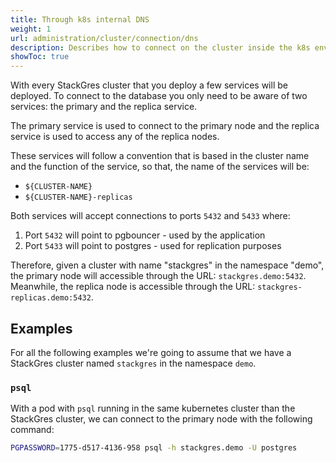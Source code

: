 ```yaml
---
title: Through k8s internal DNS
weight: 1
url: administration/cluster/connection/dns
description: Describes how to connect on the cluster inside the k8s environment.
showToc: true
---
```


With every StackGres cluster that you deploy a few services will be deployed.  To connect to the database you only need to be aware of two services: the primary and the replica service.

The primary service is used to connect to the primary node and the replica service is used to access any of the replica nodes.

These services will follow a convention that is based in the cluster name and the function of the service, so that, the name of the services will be:

 - `${CLUSTER-NAME}`
 - `${CLUSTER-NAME}-replicas`

Both services will accept connections to ports `5432` and `5433` where:

1. Port `5432` will point to pgbouncer - used by the application
1. Port `5433` will point to postgres - used for replication purposes

Therefore, given a cluster with name "stackgres" in the namespace "demo", the primary node will accessible through
 the URL: `stackgres.demo:5432`.  Meanwhile, the replica node is accessible through the URL: `stackgres-replicas.demo:5432`.

## Examples

For all the following examples we're going to assume that we have a StackGres cluster named `stackgres` in the namespace `demo`.

### `psql`

With a pod with `psql` running in the same kubernetes cluster than the StackGres cluster, we can connect to the primary node with the following command:

``` sh
PGPASSWORD=1775-d517-4136-958 psql -h stackgres.demo -U postgres
```
